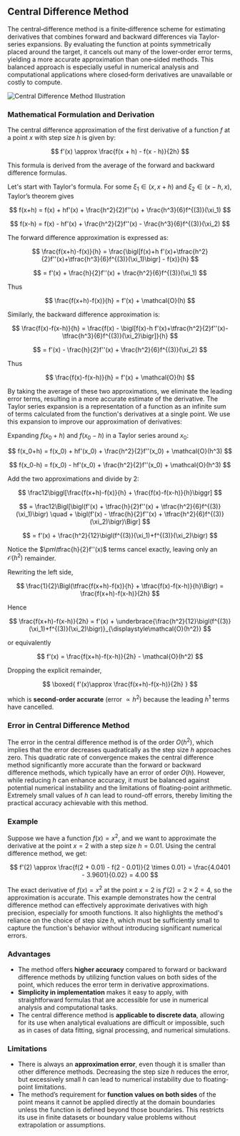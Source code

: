 ## Central Difference Method

The central‐difference method is a finite‐difference scheme for estimating derivatives that combines forward and backward differences via Taylor‐series expansions. By evaluating the function at points symmetrically placed around the target, it cancels out many of the lower‐order error terms, yielding a more accurate approximation than one‐sided methods. This balanced approach is especially useful in numerical analysis and computational applications where closed‐form derivatives are unavailable or costly to compute.

![Central Difference Method Illustration](https://github.com/user-attachments/assets/367d9eb0-a68b-47d4-bace-f0279fd8b1f8)

### Mathematical Formulation and Derivation

The central difference approximation of the first derivative of a function $f$ at a point $x$ with step size $h$ is given by:

$$
f'(x) \approx \frac{f(x + h) - f(x - h)}{2h}
$$

This formula is derived from the average of the forward and backward difference formulas. 

Let's start with Taylor's formula. For some $\xi_1\in(x,x+h)$ and $\xi_2\in(x-h,x)$, Taylor’s theorem gives

$$
f(x+h) = f(x) + hf'(x) + \frac{h^2}{2}f''(x) + \frac{h^3}{6}f^{(3)}(\xi_1)
$$

$$
f(x-h) = f(x) - hf'(x) + \frac{h^2}{2}f''(x) - \frac{h^3}{6}f^{(3)}(\xi_2)
$$

The forward difference approximation is expressed as:

$$
\frac{f(x+h)-f(x)}{h}
= \frac{\bigl[f(x)+h f'(x)+\tfrac{h^2}{2}f''(x)+\tfrac{h^3}{6}f^{(3)}(\xi_1)\bigr] - f(x)}{h}
$$

$$
= f'(x) + \frac{h}{2}f''(x) + \frac{h^2}{6}f^{(3)}(\xi_1)
$$

Thus

$$
\frac{f(x+h)-f(x)}{h} = f'(x) + \mathcal{O}(h)
$$

Similarly, the backward difference approximation is:

$$
\frac{f(x)-f(x-h)}{h}
= \frac{f(x) - \bigl[f(x)-h f'(x)+\tfrac{h^2}{2}f''(x)-\tfrac{h^3}{6}f^{(3)}(\xi_2)\bigr]}{h}
$$

$$
= f'(x) - \frac{h}{2}f''(x) + \frac{h^2}{6}f^{(3)}(\xi_2)
$$

Thus

$$
\frac{f(x)-f(x-h)}{h} = f'(x) + \mathcal{O}(h)
$$

By taking the average of these two approximations, we eliminate the leading error terms, resulting in a more accurate estimate of the derivative. The Taylor series expansion is a representation of a function as an infinite sum of terms calculated from the function's derivatives at a single point. We use this expansion to improve our approximation of derivatives:

Expanding $f(x_0+h)$ and $f(x_0-h)$ in a Taylor series around $x_0$:

$$
f(x_0+h) = f(x_0) + hf'(x_0) + \frac{h^2}{2}f''(x_0) + \mathcal{O}(h^3)
$$

$$
f(x_0-h) = f(x_0) - hf'(x_0) + \frac{h^2}{2}f''(x_0) + \mathcal{O}(h^3)
$$

Add the two approximations and divide by 2:

$$
\frac12\biggl[\frac{f(x+h)-f(x)}{h} + \frac{f(x)-f(x-h)}{h}\biggr]
$$

$$
= \frac12\Bigl[\bigl(f'(x) + \tfrac{h}{2}f''(x) + \tfrac{h^2}{6}f^{(3)}(\xi_1)\bigr)
\quad + \bigl(f'(x) - \tfrac{h}{2}f''(x) + \tfrac{h^2}{6}f^{(3)}(\xi_2)\bigr)\Bigr] 
$$

$$
= f'(x) + \frac{h^2}{12}\bigl(f^{(3)}(\xi_1)+f^{(3)}(\xi_2)\bigr)
$$

Notice the $\pm\tfrac{h}{2}f''(x)$ terms cancel exactly, leaving only an $\mathcal{O}(h^2)$ remainder.

Rewriting the left side,

$$
\frac{1}{2}\Bigl(\tfrac{f(x+h)-f(x)}{h} + \tfrac{f(x)-f(x-h)}{h}\Bigr)
= \frac{f(x+h)-f(x-h)}{2h}
$$

Hence

$$
\frac{f(x+h)-f(x-h)}{2h}
= f'(x) + \underbrace{\frac{h^2}{12}\bigl(f^{(3)}(\xi_1)+f^{(3)}(\xi_2)\bigr)}_{\displaystyle\mathcal{O}(h^2)}
$$

or equivalently

$$
f'(x)
= \frac{f(x+h)-f(x-h)}{2h} - \mathcal{O}(h^2)
$$

Dropping the explicit remainder,

$$
\boxed{
f'(x)\approx \frac{f(x+h)-f(x-h)}{2h}
}
$$

which is **second‐order accurate** (error $\propto h^2$) because the leading $h^1$ terms have cancelled.

### Error in Central Difference Method

The error in the central difference method is of the order $O(h^2)$, which implies that the error decreases quadratically as the step size $h$ approaches zero. This quadratic rate of convergence makes the central difference method significantly more accurate than the forward or backward difference methods, which typically have an error of order $O(h)$. However, while reducing $h$ can enhance accuracy, it must be balanced against potential numerical instability and the limitations of floating-point arithmetic. Extremely small values of $h$ can lead to round-off errors, thereby limiting the practical accuracy achievable with this method.

### Example

Suppose we have a function $f(x) = x^2$, and we want to approximate the derivative at the point $x = 2$ with a step size $h = 0.01$. Using the central difference method, we get:

$$
f'(2) \approx \frac{f(2 + 0.01) - f(2 - 0.01)}{2 \times 0.01} = \frac{4.0401 - 3.9601}{0.02} = 4.00
$$

The exact derivative of $f(x) = x^2$ at the point $x = 2$ is $f'(2) = 2 \times 2 = 4$, so the approximation is accurate. This example demonstrates how the central difference method can effectively approximate derivatives with high precision, especially for smooth functions. It also highlights the method's reliance on the choice of step size $h$, which must be sufficiently small to capture the function's behavior without introducing significant numerical errors.

### Advantages

- The method offers **higher accuracy** compared to forward or backward difference methods by utilizing function values on both sides of the point, which reduces the error term in derivative approximations.
- **Simplicity in implementation** makes it easy to apply, with straightforward formulas that are accessible for use in numerical analysis and computational tasks.
- The central difference method is **applicable to discrete data**, allowing for its use when analytical evaluations are difficult or impossible, such as in cases of data fitting, signal processing, and numerical simulations.

### Limitations

- There is always an **approximation error**, even though it is smaller than other difference methods. Decreasing the step size $h$ reduces the error, but excessively small $h$ can lead to numerical instability due to floating-point limitations.
- The method’s requirement for **function values on both sides** of the point means it cannot be applied directly at the domain boundaries unless the function is defined beyond those boundaries. This restricts its use in finite datasets or boundary value problems without extrapolation or assumptions.
